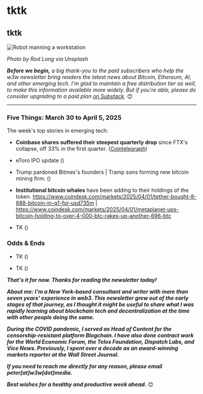 # tktk
## tktk

![Robot manning a workstation](https://images.unsplash.com/photo-1578374173703-71809a1757b1)

*Photo by Rod Long via Unsplash*

*<strong>Before we begin,</strong> a big thank-you to the paid subscribers who help the w3w newsletter bring readers the latest news about Bitcoin, Ethereum, AI, and other emerging tech. I'm glad to maintain a free distribution tier as well, to make this information available more widely. But if you're able, please do consider upgrading to a paid plan [on Substack](https://w3wnews.substack.com/subscribe).* 😊

<hr>


<!-- 150-word lead item. Some possibilities...

- SBFPARDON: Possible pardon of Sam Bankman-Fried would be awful for the crypto industry.

- QUARTERLY: Wrap up a bunch of market factoids for the first quarter.

- GOUP: One of the subtle bad ideas of the Trump admin is that its fixing the frame of 'number go up' around blockchain technology.

- BOYCOTTS: Why withholding money from a publicly traded company works. You only need to deny marginal metrics, not move them to zero in absolute terms.

-->

### Five Things: March 30 to April 5, 2025

The week's top stories in emerging tech:

- **Coinbase shares suffered their steepest quarterly drop** since FTX's collapse, off 33% in the first quarter. ([Cointelegraph](https://cointelegraph.com/news/coinbase-sees-worst-quarter-since-ftx-collapse))
  
- eToro IPO update ([]()) <!-- Link tk if it's of interest. Item is also cbk if necessary. -->

- Trump pardoned Bitmex's founders | Tramp sons forming new bitcoin mining firm. ([]()) <!-- Links tk -->

- **Institutional bitcoin whales** have been adding to their holdings of the token. https://www.coindesk.com/markets/2025/04/01/tether-bought-8-888-bitcoin-in-q1-for-usd735m | https://www.coindesk.com/markets/2025/04/01/metaplanet-ups-bitcoin-holding-to-over-4-000-btc-rakes-up-another-696-btc
  
- TK ([]())

<!--

Other candidates for 5 Things...

- TK ([]())

- TK ([]())

- TK ([]())

- TK ([]())

- TK ([]())

- TK ([]())

- TK ([]())

- TK ([]())

### Community


- TK ([]())
- TK ([]())
- TK ([]())

-->

### Odds & Ends

- TK ([]())

- TK ([]())

_**That's it for now. Thanks for reading the newsletter today!**_

_**About me: I'm a New York-based consultant and writer with more than seven years' experience in web3. This newsletter grew out of the early stages of that journey, as I thought it might be useful to share what I was rapidly learning about blockchain tech and decentralization at the time with other people doing the same.**_

 _**During the COVID pandemic, I served as Head of Content for the censorship-resistant platform Blogchain. I have also done contract work for the World Economic Forum, the Telos Foundation, Dispatch Labs, and Vice News. Previously, I spent over a decade as an award-winning markets reporter at the Wall Street Journal.**_

 _**If you need to reach me directly for any reason, please email peter[at]w3w[dot]media.**_

 _**Best wishes for a healthy and productive week ahead.**_ 😊
